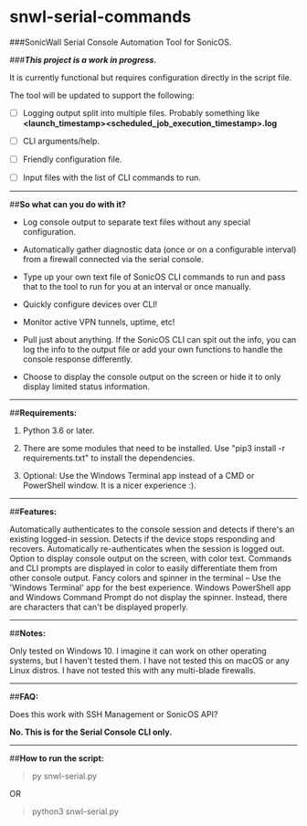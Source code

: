 # snwl-serial-commands


###SonicWall Serial Console Automation Tool for SonicOS.

###***This project is a work in progress.***

It is currently functional but requires configuration directly in the script file.

The tool will be updated to support the following:

- [ ] Logging output split into multiple files. Probably something like **<launch_timestamp>\<scheduled_job_execution_timestamp>.log**


- [ ] CLI arguments/help.


- [ ] Friendly configuration file.


- [ ] Input files with the list of CLI commands to run.


---
##**So what can you do with it?**

- Log console output to separate text files without any special configuration.


- Automatically gather diagnostic data (once or on a configurable interval) from a firewall connected via the serial console.


- Type up your own text file of SonicOS CLI commands to run and pass that to the tool to run for you at an interval or once manually.


- Quickly configure devices over CLI!


- Monitor active VPN tunnels, uptime, etc!


- Pull just about anything. If the SonicOS CLI can spit out the info, you can log the info to the output file or add your own functions to handle the console response differently.


- Choose to display the console output on the screen or hide it to only display limited status information.


---
##**Requirements:**

1. Python 3.6 or later.


2. There are some modules that need to be installed. Use "pip3 install -r requirements.txt" to install the dependencies.


3. Optional: Use the Windows Terminal app instead of a CMD or PowerShell window. It is a nicer experience :).

---
##**Features:**

Automatically authenticates to the console session and detects if there's an existing logged-in session.
Detects if the device stops responding and recovers.
Automatically re-authenticates when the session is logged out.
Option to display console output on the screen, with color text.
Commands and CLI prompts are displayed in color to easily differentiate them from other console output.
Fancy colors and spinner in the terminal – Use the 'Windows Terminal' app for the best experience.
Windows PowerShell app and Windows Command Prompt do not display the spinner. Instead, there are characters that can't be displayed properly.


---
##**Notes:**

Only tested on Windows 10. I imagine it can work on other operating systems, but I haven't tested them.
I have not tested this on macOS or any Linux distros.
I have not tested this with any multi-blade firewalls.


---
##**FAQ:**

Does this work with SSH Management or SonicOS API?

**No. This is for the Serial Console CLI only.**



---
##**How to run the script:**

> py snwl-serial.py

OR

> python3 snwl-serial.py


